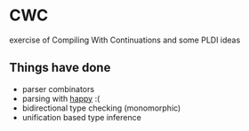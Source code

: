 # CWC

exercise of Compiling With Continuations and some PLDI ideas

## Things have done

- parser combinators
- parsing with [happy](https://haskell-happy.readthedocs.io/en/latest/index.html) :(
- bidirectional type checking (monomorphic)
- unification based type inference



